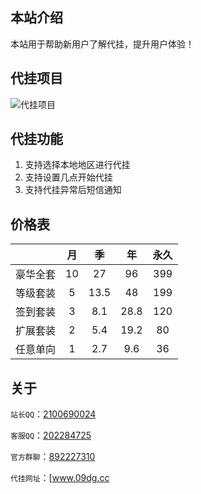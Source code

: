 ## 本站介绍

本站用于帮助新用户了解代挂，提升用户体验！

## 代挂项目

![代挂项目](https://s1.ax1x.com/2022/04/02/qoW9mV.png)


## 代挂功能

  1. 支持选择本地地区进行代挂
  2. 支持设置几点开始代挂
  3. 支持代挂异常后短信通知

## 价格表

|          |  月  |  季  |  年  | 永久 |
| :------: | :--: | :--: | :--: | :--: |
| 豪华全套 |  10  |  27  |  96  | 399  |
| 等级套装 |  5   | 13.5 |  48  | 199  |
| 签到套装 |  3   | 8.1  | 28.8 | 120  |
| 扩展套装 |  2   | 5.4  | 19.2 |  80  |
| 任意单向 |  1   | 2.7  | 9.6  |  36  |


## 关于

 `站长QQ`：[2100690024](http://wpa.qq.com/msgrd?v=3&uin=2100690024&site=qq&menu=yes)

 `客服QQ`：[202284725](http://wpa.qq.com/msgrd?v=3&uin=202284725&site=qq&menu=yes)

 `官方群聊`：[892227310](https://jq.qq.com/?_wv=1027&k=Kv28qUa4)

 `代挂网址`：[www.09dg.cc
